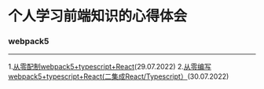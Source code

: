 # 个人学习前端知识的心得体会

### webpack5
_________________________________________________________________________________________________________
1.[从零配制webpack5+typescript+React](https://github.com/weimeng0910/blog/issues/2)(29.07.2022)
2.[从零编写webpack5+typescript+React(二集成React/Typescript）](https://github.com/weimeng0910/blog/issues/3)(30.07.2022)
